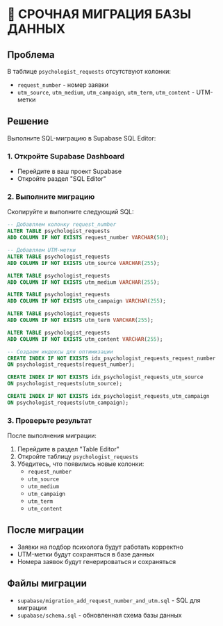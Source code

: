# 🚨 СРОЧНАЯ МИГРАЦИЯ БАЗЫ ДАННЫХ

## Проблема
В таблице `psychologist_requests` отсутствуют колонки:
- `request_number` - номер заявки
- `utm_source`, `utm_medium`, `utm_campaign`, `utm_term`, `utm_content` - UTM-метки

## Решение
Выполните SQL-миграцию в Supabase SQL Editor:

### 1. Откройте Supabase Dashboard
- Перейдите в ваш проект Supabase
- Откройте раздел "SQL Editor"

### 2. Выполните миграцию
Скопируйте и выполните следующий SQL:

```sql
-- Добавляем колонку request_number
ALTER TABLE psychologist_requests 
ADD COLUMN IF NOT EXISTS request_number VARCHAR(50);

-- Добавляем UTM-метки
ALTER TABLE psychologist_requests 
ADD COLUMN IF NOT EXISTS utm_source VARCHAR(255);

ALTER TABLE psychologist_requests 
ADD COLUMN IF NOT EXISTS utm_medium VARCHAR(255);

ALTER TABLE psychologist_requests 
ADD COLUMN IF NOT EXISTS utm_campaign VARCHAR(255);

ALTER TABLE psychologist_requests 
ADD COLUMN IF NOT EXISTS utm_term VARCHAR(255);

ALTER TABLE psychologist_requests 
ADD COLUMN IF NOT EXISTS utm_content VARCHAR(255);

-- Создаем индексы для оптимизации
CREATE INDEX IF NOT EXISTS idx_psychologist_requests_request_number 
ON psychologist_requests(request_number);

CREATE INDEX IF NOT EXISTS idx_psychologist_requests_utm_source 
ON psychologist_requests(utm_source);

CREATE INDEX IF NOT EXISTS idx_psychologist_requests_utm_campaign 
ON psychologist_requests(utm_campaign);
```

### 3. Проверьте результат
После выполнения миграции:
1. Перейдите в раздел "Table Editor"
2. Откройте таблицу `psychologist_requests`
3. Убедитесь, что появились новые колонки:
   - `request_number`
   - `utm_source`
   - `utm_medium`
   - `utm_campaign`
   - `utm_term`
   - `utm_content`

## После миграции
- Заявки на подбор психолога будут работать корректно
- UTM-метки будут сохраняться в базе данных
- Номера заявок будут генерироваться и сохраняться

## Файлы миграции
- `supabase/migration_add_request_number_and_utm.sql` - SQL для миграции
- `supabase/schema.sql` - обновленная схема базы данных
